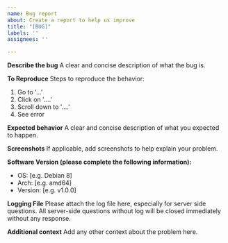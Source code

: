 ```yaml
---
name: Bug report
about: Create a report to help us improve
title: "[BUG]"
labels: ''
assignees: ''

---
```


**Describe the bug**
A clear and concise description of what the bug is.

**To Reproduce**
Steps to reproduce the behavior:
1. Go to '...'
2. Click on '....'
3. Scroll down to '....'
4. See error

**Expected behavior**
A clear and concise description of what you expected to happen.

**Screenshots**
If applicable, add screenshots to help explain your problem.

**Software Version (please complete the following information):**
 - OS: [e.g. Debian 8]
 - Arch: [e.g. amd64]
 - Version: [e.g. v1.0.0]

**Logging File**
Please attach the log file here, especially for server side questions. All server-side questions without log will be closed immediately without any response.

**Additional context**
Add any other context about the problem here.
